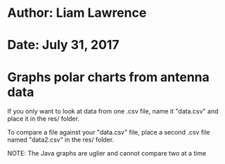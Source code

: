 # Author: Liam Lawrence
# Date: July 31, 2017
# Graphs polar charts from antenna data

If you only want to look at data from one .csv file, name it "data.csv" and place it in the res/ folder.

To compare a file against your "data.csv" file, place a second .csv file named "data2.csv" in the res/ folder.

NOTE: The Java graphs are uglier and cannot compare two at a time
